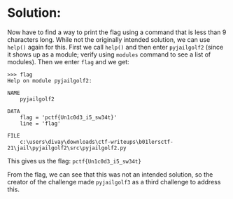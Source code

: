 # Solution:

Now have to find a way to print the flag using a command that is less than 9 characters long. While not the originally intended solution, we can use `help()` again for this. First we call `help()` and then enter `pyjailgolf2` (since it shows up as a module; verify using `modules` command to see a list of modules). Then we enter `flag` and we get:

```
>>> flag
Help on module pyjailgolf2:

NAME
    pyjailgolf2

DATA
    flag = 'pctf{Un1c0d3_i5_sw34t}'
    line = 'flag'

FILE
    c:\users\divay\downloads\ctf-writeups\b01lersctf-21\jail\pyjailgolf2\src\pyjailgolf2.py
```

This gives us the flag: `pctf{Un1c0d3_i5_sw34t}`

From the flag, we can see that this was not an intended solution, so the creator of the challenge made `pyjailgolf3` as a third challenge to address this.
